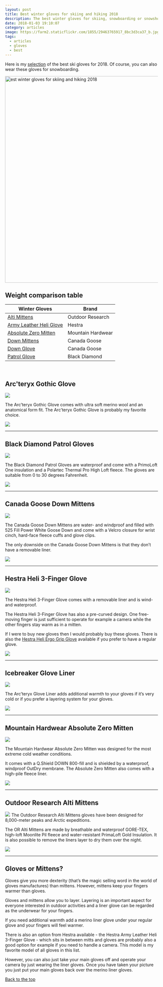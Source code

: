 ```yaml
---
layout: post
title: Best winter gloves for skiing and hiking 2018
description: The best winter gloves for skiing, snowboarding or snowshoeing
date: 2018-01-03 19:10:07
category: articles
image: https://farm2.staticflickr.com/1855/29463765917_8bc3d3ca37_b.jpg
tags:
  - articles
  - gloves
  - best
---
```


Here is my <a rel="nofollow" href="#table">selection</a> of the best ski gloves for 2018. Of course, you can also wear these gloves for snowboarding.

<img src="https://farm2.staticflickr.com/1855/29463765917_8bc3d3ca37_b.jpg" width="1024" height="680" alt="est winter gloves for skiing and hiking 2018">
<br>
<!--more-->

## <a rel="nofollow" name="table">Weight comparison table</a>

<div class="table-responsive">
      <table class="table table-hover table-bordered list_items_2">
        <thead>
             <tr>
                <th>Winter Gloves</th><th>Brand</th>
             </tr>
        </thead>
        <tbody>
        <tr>
          <td><a rel="nofollow" href="http://amzn.to/2dQ8w0a" target="_blank" >Alti Mittens</a></td><td>Outdoor Research</td>
        </tr>
        <tr>
          <td><a rel="nofollow" href="http://amzn.to/2eIcmNU" target="_blank" >Army Leather Heli Glove</a></td><td>Hestra</td>
        </tr>
        <tr>
          <td><a rel="nofollow" href="http://amzn.to/2ea3MIb" target="_blank" >Absolute Zero Mitten</a></td><td>Mountain Hardwear</td>
        </tr>
        <tr>
          <td><a rel="nofollow" href="http://amzn.to/2ew0z1D" target="_blank" >Down Mittens</a></td><td>Canada Goose</td>
        </tr>
        <tr>
          <td><a rel="nofollow" href="http://amzn.to/2dQafmq" target="_blank" >Down Glove</a></td><td>Canada Goose</td>
        </tr>
        <tr>
          <td><a rel="nofollow" href="http://amzn.to/2e3bqjY" target="_blank" >Patrol Glove</a></td><td>Black Diamond</td>
        </tr>
</tbody>
</table>
</div>
<br>

## Arc'teryx Gothic Glove

<a rel="nofollow"  href="http://www.amazon.com/gp/product/B0128ZMB38/ref=as_li_tl?ie=UTF8&camp=1789&creative=9325&creativeASIN=B0128ZMB38&linkCode=as2&tag=hikeve-20&linkId=FFSORBCFNMC4XSRF" ><img border="0" src="http://ws-na.amazon-adsystem.com/widgets/q?_encoding=UTF8&ASIN=B0128ZMB38&Format=_SL250_&ID=AsinImage&MarketPlace=US&ServiceVersion=20070822&WS=1&tag=hikeve-20" ></a><img src="http://ir-na.amazon-adsystem.com/e/ir?t=hikeve-20&l=as2&o=1&a=B0128ZMB38" width="1" height="1" border="0" alt="Arc’teryx Gothic Glove" style="border:none !important; margin:0px !important;" />

The Arc’teryx Gothic Glove comes with ultra soft merino wool and an anatomical form fit. The Arc’teryx Gothic Glove is probably my favorite choice.

<a rel="nofollow" href="http://amzn.to/2r5Ygrr" ><img src="http://www.hikeventures.com/buy.gif"></a>

<hr>

## Black Diamond Patrol Gloves

<a rel="nofollow"  target="_blank"  href="https://www.amazon.com/gp/product/B00QTDFM64/ref=as_li_tl?ie=UTF8&camp=1789&creative=9325&creativeASIN=B00QTDFM64&linkCode=as2&tag=hikeve-20&linkId=b6d20cbf017c4ac48a53239e33cadd8e"><img border="0" src="//ws-na.amazon-adsystem.com/widgets/q?_encoding=UTF8&MarketPlace=US&ASIN=B00QTDFM64&ServiceVersion=20070822&ID=AsinImage&WS=1&Format=_SL250_&tag=hikeve-20" ></a><img src="//ir-na.amazon-adsystem.com/e/ir?t=hikeve-20&l=am2&o=1&a=B00QTDFM64" width="1" height="1" border="0" alt="" style="border:none !important; margin:0px !important;" />

The Black Diamond Patrol Gloves are waterproof and come with a PrimoLoft One insulation and a Polartec Thermal Pro High Loft fleece. The gloves are suitable from 0 to 30 degrees Fahrenheit.

<a rel="nofollow" href="http://amzn.to/2r5Fz7h" ><img src="http://www.hikeventures.com/buy.gif"></a>

<hr>

## Canada Goose Down Mittens

<a rel="nofollow"  href="http://www.amazon.com/gp/product/B005W43THA/ref=as_li_tl?ie=UTF8&camp=1789&creative=9325&creativeASIN=B005W43THA&linkCode=as2&tag=hikeve-20&linkId=OHOE66KD4FW6WG6M" ><img border="0" src="http://ws-na.amazon-adsystem.com/widgets/q?_encoding=UTF8&ASIN=B005W43THA&Format=_SL250_&ID=AsinImage&MarketPlace=US&ServiceVersion=20070822&WS=1&tag=hikeve-20" ></a><img src="http://ir-na.amazon-adsystem.com/e/ir?t=hikeve-20&l=as2&o=1&a=B005W43THA" width="1" height="1" border="0" alt="Canada Goose Down Mittens" style="border:none !important; margin:0px !important;" />

The Canada Goose Down Mittens are water- and windproof and filled with 525 Fill Power White Goose Down and come with a Velcro closure for wrist cinch, hard-face fleece cuffs and glove clips.

The only downside on the Canada Goose Down Mittens is that they don’t have a removable liner.

<a rel="nofollow" href="http://amzn.to/2rh22NG" ><img src="http://www.hikeventures.com/buy.gif"></a>

<hr>

## Hestra Heli 3-Finger Glove

<a rel="nofollow"  target="_blank"  href="https://www.amazon.com/gp/product/B01N79U3C3/ref=as_li_tl?ie=UTF8&camp=1789&creative=9325&creativeASIN=B01N79U3C3&linkCode=as2&tag=hikeve-20&linkId=3ea8c73cc41a879e57424ef36f262969"><img border="0" src="//ws-na.amazon-adsystem.com/widgets/q?_encoding=UTF8&MarketPlace=US&ASIN=B01N79U3C3&ServiceVersion=20070822&ID=AsinImage&WS=1&Format=_SL250_&tag=hikeve-20" ></a><img src="//ir-na.amazon-adsystem.com/e/ir?t=hikeve-20&l=am2&o=1&a=B01N79U3C3" width="1" height="1" border="0" alt="" style="border:none !important; margin:0px !important;" />

The Hestra Heli 3-Finger Glove comes with a removable liner and is wind- and waterproof.

The Hestra Heli 3-Finger Glove has also a pre-curved design. One free-moving finger is just sufficient to operate for example a camera while the other fingers stay warm as in a mitten.

If I were to buy new gloves then I would probably buy these gloves. There is also the <a rel="nofollow" href="http://amzn.to/2r5T7zz" >Hestra Heli Ergo Grip Glove</a> available if you prefer to have a regular glove.

<a rel="nofollow" href="http://amzn.to/2s8C574" ><img src="http://www.hikeventures.com/buy.gif"></a>

<hr>

## Icebreaker Glove Liner

<a rel="nofollow"  target="_blank"  href="https://www.amazon.com/gp/product/B005GTHL7K/ref=as_li_tl?ie=UTF8&camp=1789&creative=9325&creativeASIN=B005GTHL7K&linkCode=as2&tag=hikeve-20&linkId=34903877d1358dc2e91d72422fe54145"><img border="0" src="//ws-na.amazon-adsystem.com/widgets/q?_encoding=UTF8&MarketPlace=US&ASIN=B005GTHL7K&ServiceVersion=20070822&ID=AsinImage&WS=1&Format=_SL250_&tag=hikeve-20" ></a><img src="//ir-na.amazon-adsystem.com/e/ir?t=hikeve-20&l=am2&o=1&a=B005GTHL7K" width="1" height="1" border="0" alt="" style="border:none !important; margin:0px !important;" />

The Arc’teryx Glove Liner adds additional warmth to your gloves if it’s very cold or if you prefer a layering system for your gloves.

<a rel="nofollow" href="http://amzn.to/2sDbArO" ><img src="http://www.hikeventures.com/buy.gif"></a>

<hr>

## Mountain Hardwear Absolute Zero Mitten

<a rel="nofollow"  href="http://www.amazon.com/gp/product/B00QKPCQ88/ref=as_li_tl?ie=UTF8&camp=1789&creative=9325&creativeASIN=B00QKPCQ88&linkCode=as2&tag=hikeve-20&linkId=ZJU5VKKA7UWNEDT6" ><img border="0" src="http://ws-na.amazon-adsystem.com/widgets/q?_encoding=UTF8&ASIN=B00QKPCQ88&Format=_SL250_&ID=AsinImage&MarketPlace=US&ServiceVersion=20070822&WS=1&tag=hikeve-20" ></a><img src="http://ir-na.amazon-adsystem.com/e/ir?t=hikeve-20&l=as2&o=1&a=B00QKPCQ88" width="1" height="1" border="0" alt="Mountain Hardwear Absolute Zero Mitten" style="border:none !important; margin:0px !important;" />

The Mountain Hardwear Absolute Zero Mitten was designed for the most extreme cold weather conditions.

It comes with a Q.Shield DOWN 800-fill and is shielded by a waterproof, windproof OutDry membrane. The Absolute Zero Mitten also comes with a high-pile fleece liner.

<a rel="nofollow" href="http://amzn.to/2seEHBf" ><img src="http://www.hikeventures.com/buy.gif"></a>

<hr>

## Outdoor Research Alti Mittens

<a rel="nofollow"  target="_blank"  href="https://www.amazon.com/gp/product/B0059BIVIS/ref=as_li_tl?ie=UTF8&camp=1789&creative=9325&creativeASIN=B0059BIVIS&linkCode=as2&tag=hikeve-20&linkId=39b768de461c225d69192e3896cb5fcb"><img border="0" src="//ws-na.amazon-adsystem.com/widgets/q?_encoding=UTF8&MarketPlace=US&ASIN=B0059BIVIS&ServiceVersion=20070822&ID=AsinImage&WS=1&Format=_SL250_&tag=hikeve-20" ></a><img src="//ir-na.amazon-adsystem.com/e/ir?t=hikeve-20&l=am2&o=1&a=B0059BIVIS" width="1" height="1" border="0" alt="" style="border:none !important; margin:0px !important;" />
The Outdoor Research Alti Mittens gloves have been designed for 8,000-meter peaks and Arctic expeditions.

The OR Alti Mittens are made by breathable and waterproof GORE-TEX, high-loft Moonlite Pil fleece and water-resistant PrimaLoft Gold Insulation. It is also possible to remove the liners layer to dry them over the night.

<a rel="nofollow" href="http://amzn.to/2seAFsD" ><img src="http://www.hikeventures.com/buy.gif"></a>

<hr>

## Gloves or Mittens?

Gloves give you more dexterity (that’s the magic selling word in the world of gloves manufactures) than mittens. However, mittens keep your fingers warmer than gloves.

Gloves and mittens allow you to layer. Layering is an important aspect for everyone interested in outdoor activities and a liner glove can be regarded as the underwear for your fingers.

If you need additional warmth add a merino liner glove under your regular glove and your fingers will feel warmer.

There is also an option from Hestra available - the Hestra Army Leather Heli 3-Finger Glove - which sits in between mitts and gloves are probably also a good option for example if you need to handle a camera. This model is my favorite model of all gloves in this list.

However, you can also just take your main gloves off and operate your camera by just wearing the liner gloves. Once you have taken your picture you just put your main gloves back over the merino liner gloves.

<a rel="nofollow" href="#table" class="btn btn-danger" role="button">Back to the top</a>
